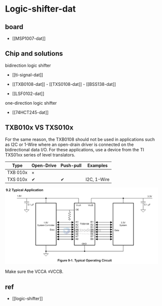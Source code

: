 
# Logic-shifter-dat

## board 

- [[MSP1007-dat]]

## Chip and solutions

bidirection logic shifter

- [[ti-signal-dat]]

- [[TXB0108-dat]] - [[TXS0108-dat]] - [[BSS138-dat]] 

- [[LSF0102-dat]]

one-direction logic shifter

- [[74HCT245-dat]]





## TXB010x VS TXS010x 

For the same reason, the TXB0108 should not be used in applications such as I2C or 1-Wire where an open-drain driver is connected on the bidirectional data I/O. For these applications, use a device from the TI TXS01xx series of level translators.

| Type     | Open-Drive | Push-pull | Examples    |
| -------- | ---------- | --------- | ----------- |
| TXB 010x | ×          |           |             |
| TXS 010x | ✔          | ✔         | I2C, 1-Wire |

![](2024-04-30-16-16-14.png)

Make sure the VCCA ≤VCCB.




## ref 

- [[logic-shifter]]